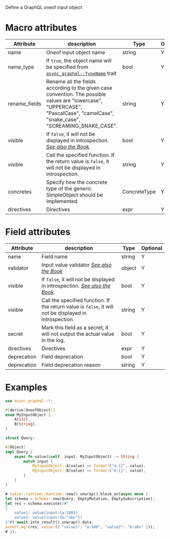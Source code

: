 Define a GraphQL oneof input object

# Macro attributes

| Attribute     | description                                                                                                                                                                      | Type         | Optional |
|---------------|----------------------------------------------------------------------------------------------------------------------------------------------------------------------------------|--------------|----------|
| name          | Oneof input object name                                                                                                                                                          | string       | Y        |
| name_type     | If `true`, the object name will be specified from [`async_graphql::TypeName`](https://docs.rs/async-graphql/latest/async_graphql/trait.TypeName.html) trait                      | bool         | Y        |
| rename_fields | Rename all the fields according to the given case convention. The possible values are "lowercase", "UPPERCASE", "PascalCase", "camelCase", "snake_case", "SCREAMING_SNAKE_CASE". | string       | Y        |
| visible       | If `false`, it will not be displayed in introspection. *[See also the Book](https://async-graphql.github.io/async-graphql/en/visibility.html).*                                  | bool         | Y        |
| visible       | Call the specified function. If the return value is `false`, it will not be displayed in introspection.                                                                          | string       | Y        |
| concretes     | Specify how the concrete type of the generic SimpleObject should be implemented.                                                                                                 | ConcreteType | Y        |
| directives    | Directives                                                                                                                                                                       | expr         | Y        |

# Field attributes

| Attribute   | description                                                                                                                                     | Type   | Optional |
|-------------|-------------------------------------------------------------------------------------------------------------------------------------------------|--------|----------|
| name        | Field name                                                                                                                                      | string | Y        |
| validator   | Input value validator *[See also the Book](https://async-graphql.github.io/async-graphql/en/input_value_validators.html)*                       | object | Y        |
| visible     | If `false`, it will not be displayed in introspection. *[See also the Book](https://async-graphql.github.io/async-graphql/en/visibility.html).* | bool   | Y        |
| visible     | Call the specified function. If the return value is `false`, it will not be displayed in introspection.                                         | string | Y        |
| secret      | Mark this field as a secret, it will not output the actual value in the log.                                                                    | bool   | Y        |
| directives  | Directives                                                                                                                                      | expr   | Y        |
| deprecation | Field deprecation                                                                                                                               | bool   | Y        |
| deprecation | Field deprecation reason                                                                                                                        | string | Y        |

# Examples

```rust
use async_graphql::*;

#[derive(OneofObject)]
enum MyInputObject {
    A(i32),
    B(String),
}

struct Query;

#[Object]
impl Query {
    async fn value(&self, input: MyInputObject) -> String {
        match input {
            MyInputObject::A(value) => format!("a:{}", value),
            MyInputObject::B(value) => format!("b:{}", value),
        }
    }
}

# tokio::runtime::Runtime::new().unwrap().block_on(async move {
let schema = Schema::new(Query, EmptyMutation, EmptySubscription);
let res = schema.execute(r#"
{
    value1: value(input:{a:100})
    value2: value(input:{b:"abc"})
}"#).await.into_result().unwrap().data;
assert_eq!(res, value!({ "value1": "a:100", "value2": "b:abc" }));
# });
```
